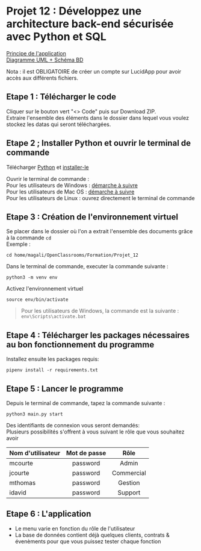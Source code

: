 # Projet 12 : Développez une architecture back-end sécurisée avec Python et SQL

[Principe de l'application](https://lucid.app/lucidspark/d6c8cb09-ff0c-4db7-9156-109788b2f91c/edit?invitationId=inv_281a3599-9bf7-44d1-9bc1-95479b0af692)  
[Diagramme UML + Schéma BD](https://lucid.app/lucidchart/2c4e5e0c-ad01-4265-8327-6438fd94c11d/edit?invitationId=inv_7c81b882-90bf-4509-9fde-282f0e67e9c4)
  

Nota : il est OBLIGATOIRE de créer un compte sur LucidApp pour avoir accès aux différents fichiers.  
  


## Etape 1 : Télécharger le code

Cliquer sur le bouton vert "<> Code" puis sur Download ZIP.  
Extraire l'ensemble des éléments dans le dossier dans lequel vous voulez stockez les datas qui seront téléchargées.  


## Etape 2 ; Installer Python et ouvrir le terminal de commande

Télécharger [Python](https://www.python.org/downloads/) et [installer-le](https://fr.wikihow.com/installer-Python)  

Ouvrir le terminal de commande :  
Pour les utilisateurs de Windows : [démarche à suivre ](https://support.kaspersky.com/fr/common/windows/14637#block0)  
Pour les utilisateurs de Mac OS : [démarche à suivre ](https://support.apple.com/fr-fr/guide/terminal/apd5265185d-f365-44cb-8b09-71a064a42125/mac)  
Pour les utilisateurs de Linux : ouvrez directement le terminal de commande   


## Etape 3 : Création de l'environnement virtuel

Se placer dans le dossier où l'on a extrait l'ensemble des documents grâce à la commande ``cd``  
Exemple :
```
cd home/magali/OpenClassrooms/Formation/Projet_12
```


Dans le terminal de commande, executer la commande suivante :
```
python3 -m venv env
```


Activez l'environnement virtuel
```
source env/bin/activate
```
> Pour les utilisateurs de Windows, la commande est la suivante : 
> ``` env\Scripts\activate.bat ```

## Etape 4 : Télécharger les packages nécessaires au bon fonctionnement du programme


Installez ensuite les packages requis:  
```
pipenv install -r requirements.txt
```

## Etape 5 : Lancer le programme


Depuis le terminal de commande, tapez la commande suivante :
```
python3 main.py start
```
Des identifiants de connexion vous seront demandés:  
Plusieurs possibilités s'offrent à vous suivant le rôle que vous souhaitez avoir 

|   Nom d'utilisateur   |   Mot de passe |   Rôle |
|---    |:-:    |:-:    |
|   mcourte |   password   |   Admin |
|   jcourte   |   password |   Commercial|
|   mthomas   |   password   |   Gestion 
|   idavid   |   password  |   Support |


## Etape 6 : L'application

* Le menu varie en fonction du rôle de l'utilisateur
* La base de données contient déjà quelques clients, contrats & évenèments pour que vous puissez tester chaque fonction

